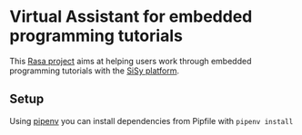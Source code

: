 # Virtual Assistant for embedded programming tutorials

This [Rasa project](https://rasa.com/) aims at helping users work through embedded programming tutorials with the [SiSy platform](https://shop.myavr.de/index.php?sp=willkommen.htm&noframe=1).

## Setup

Using [pipenv](https://pypi.org/project/pipenv/) you can install dependencies from Pipfile with ```pipenv install ```
